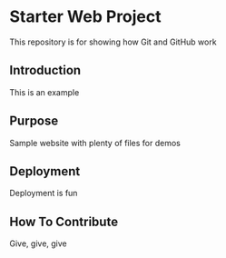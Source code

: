 # Starter Web Project

This repository is for showing how Git and GitHub work

## Introduction

This is an example

## Purpose

Sample website with plenty of files for demos

## Deployment

Deployment is fun

## How To Contribute

Give, give, give
